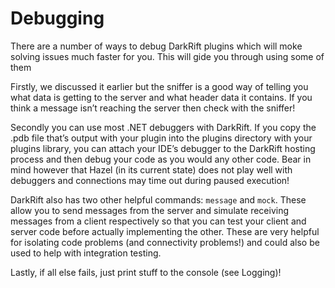 # Debugging
There are a number of ways to debug DarkRift plugins which will moke solving issues much faster for you. This will gide you through using some of them

Firstly, we discussed it earlier but the sniffer is a good way of telling you what data is getting to the server and what header data it contains. If you think a message isn’t reaching the server then check with the sniffer!

Secondly you can use most .NET debuggers with DarkRift. If you copy the .pdb file that’s output with your plugin into the plugins directory with your plugins library, you can attach your IDE’s debugger to the DarkRift hosting process and then debug your code as you would any other code. Bear in mind however that Hazel (in its current state) does not play well with debuggers and connections may time out during paused execution!

DarkRift also has two other helpful commands: `message` and `mock`. These allow you to send messages from the server and simulate receiving messages from a client respectively so that you can test your client and server code before actually implementing the other. These are very helpful for isolating code problems (and connectivity problems!) and could also be used to help with integration testing.

Lastly, if all else fails, just print stuff to the console (see Logging)!
